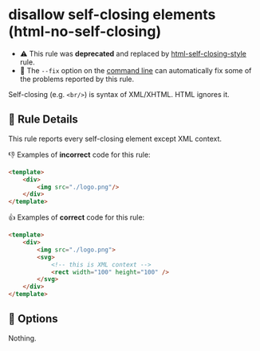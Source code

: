 # disallow self-closing elements (html-no-self-closing)

- :warning: This rule was **deprecated** and replaced by [html-self-closing-style](html-self-closing-style.md) rule.
- :wrench: The `--fix` option on the [command line](http://eslint.org/docs/user-guide/command-line-interface#fix) can automatically fix some of the problems reported by this rule.

Self-closing (e.g. `<br/>`) is syntax of XML/XHTML.
HTML ignores it.

## :book: Rule Details

This rule reports every self-closing element except XML context.

:-1: Examples of **incorrect** code for this rule:

```html
<template>
    <div>
        <img src="./logo.png"/>
    </div>
</template>
```

:+1: Examples of **correct** code for this rule:

```html
<template>
    <div>
        <img src="./logo.png">
        <svg>
            <!-- this is XML context -->
            <rect width="100" height="100" />
        </svg>
    </div>
</template>
```

## :wrench: Options

Nothing.
